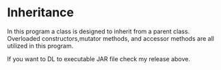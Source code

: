 Inheritance
===========

In this program a class is designed to inherit from a parent class. Overloaded constructors,mutator methods, and accessor methods are all utilized in this program. 

If you want to DL to executable JAR file check my release above.
